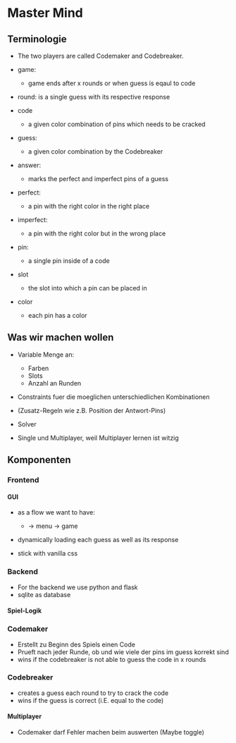 # Master Mind

## Terminologie

- The two players are called Codemaker and Codebreaker.
- game:
    - game ends after x rounds or when guess is eqaul to code
- round:
    is a single guess with its respective response 
- code
    - a given color combination of pins which needs to be cracked
- guess:
    - a given color combination by the Codebreaker
- answer:
    - marks the perfect and imperfect pins of a guess

- perfect:
    - a pin with the right color in the right place
- imperfect:
    - a pin with the right color but in the wrong place
- pin:
    - a single pin inside of a code
- slot
    - the slot into which a pin can be placed in
- color
    - each pin has a color




## Was wir machen wollen

- Variable Menge an:
    - Farben
    - Slots
    - Anzahl an Runden
- Constraints fuer die moeglichen unterschiedlichen Kombinationen
- (Zusatz-Regeln wie z.B. Position der Antwort-Pins)
- Solver

- Single und Multiplayer, weil Multiplayer lernen ist witzig

## Komponenten

### Frontend

#### GUI
- as a flow we want to have:
   - -> menu -> game

- dynamically loading each guess as well as its response
- stick with vanilla css

### Backend

- For the backend we use python and flask
- sqlite as database

#### Spiel-Logik

### Codemaker

- Erstellt zu Beginn des Spiels einen Code
- Prueft nach jeder Runde, ob und wie viele der pins im guess korrekt sind
- wins if the codebreaker is not able to guess the code in x rounds

### Codebreaker

- creates a guess each round to try to crack the code
- wins if the guess is correct (i.E. equal to the code)

#### Multiplayer

- Codemaker darf Fehler machen beim auswerten (Maybe toggle)



